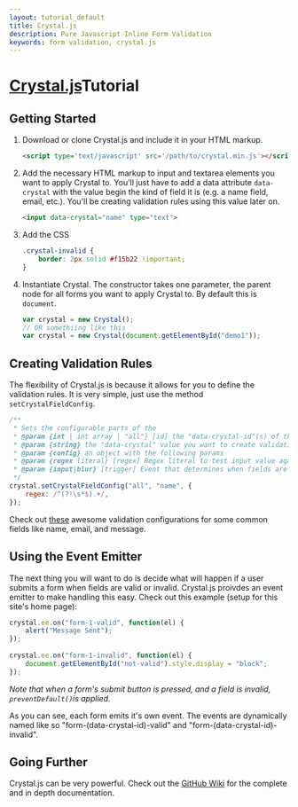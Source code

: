 ```yaml
---
layout: tutorial_default
title: Crystal.js
description: Pure Javascript Inline Form Validation
keywords: form validation, crystal.js
---
```

<h1 class="mvl"><a target="_blank" href="https://github.com/cojomojo/crystal.js">Crystal.js</a>Tutorial</h1>

<!-- Begin Tut -->

## Getting Started
1. Download or clone Crystal.js and include it in your HTML markup.
    
    ```html
    <script type='text/javascript' src='/path/to/crystal.min.js'></script>
    ```

2. Add the necessary HTML markup to input and textarea elements you want to apply Crystal to. You'll just have to add a data attribute `data-crystal` with the value begin the kind of field it is (e.g. a name field, email, etc.). You'll be creating validation rules using this value later on.
    
    ```html
    <input data-crystal="name" type="text">
    ```

3. Add the CSS

    ```css
    .crystal-invalid {
        border: 2px solid #f15b22 !important;
    }
    ```

4. Instantiate Crystal. The constructor takes one parameter, the parent node for all forms you want to apply Crystal to. By default this is `document`. 

    ```javascript
    var crystal = new Crystal();
    // OR somethiing like this
    var crystal = new Crystal(document.getElementById("demo1"));
    ```

## Creating Validation Rules
The flexibility of Crystal.js is because it allows for you to define the validation rules. It is very simple, just use the method `setCrystalFieldConfig`.

```javascript
/**
 * Sets the configurable parts of the 
 * @param {int | int array | "all"} [id] the "data-crystal-id"(s) of the element(s) to set the config for
 * @param {string} the "data-crystal" value you want to create validation for
 * @param {config} an object with the following params
 * @param {regex literal} [regex] Regex literal to test input value agains. You want this to match valid input
 * @param {input|blur} [trigger] Event that determines when fields are checked for validity. Defaults to "input".
 */
crystal.setCrystalFieldConfig("all", "name", {
    regex: /^(?!\s*$).+/,
});
```

Check out [these](https://github.com/cojomojo/Crystal.js/blob/master/validation-examples/common.js) awesome validation configurations for some common fields like name, email, and message. 

## Using the Event Emitter
The next thing you will want to do is decide what will happen if a user submits a form when fields are valid or invalid. Crystal.js proivdes an event emitter to make handling this easy. Check out this example (setup for this site's home page):

```js
crystal.ee.on("form-1-valid", function(el) {
    alert("Message Sent");
});
    
crystal.ee.on("form-1-invalid", function(el) {
    document.getElementById("not-valid").style.display = "block";
});
```

*Note that when a form's submit button is pressed, and a field is invalid, `preventDefault()`is applied.*

As you can see, each form emits it's own event. The events are dynamically named like so "form-(data-crystal-id)-valid" and "form-(data-crystal-id)-invalid".

## Going Further
Crystal.js can be very powerful. Check out the [GitHub Wiki](https://github.com/cojomojo/crystal.js/wiki) for the complete and in depth documentation.

